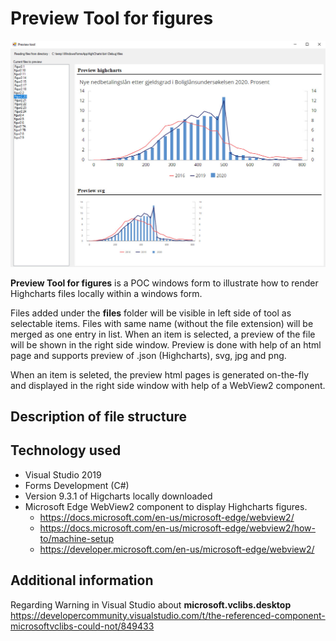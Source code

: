 # Preview Tool for figures

![Preview of tool](/Preview/Sample/ToolSample.jpg "Preview of tool")


**Preview Tool for figures** is a POC windows form to illustrate how to render Highcharts files locally within a windows form.

Files added under the **files** folder will be visible in left side of tool as selectable items. 
Files with same name (without the file extension) will be merged as one entry in list. 
When an item is selected, a preview of the file will be shown in the right side window. 
Preview is done with help of an html page and supports preview of .json (Highcharts), svg, jpg and png.

When an item is seleted, the preview html pages is generated on-the-fly and displayed in the right side window with help of a WebView2 component.

##  Description of file structure



##  Technology used
- Visual Studio 2019
- Forms Development (C#)
- Version 9.3.1 of Higcharts locally downloaded
- Microsoft Edge WebView2 component to display Highcharts figures. 
	- https://docs.microsoft.com/en-us/microsoft-edge/webview2/
	- https://docs.microsoft.com/en-us/microsoft-edge/webview2/how-to/machine-setup
	- https://developer.microsoft.com/en-us/microsoft-edge/webview2/


## Additional information
Regarding Warning in Visual Studio about **microsoft.vclibs.desktop**
https://developercommunity.visualstudio.com/t/the-referenced-component-microsoftvclibs-could-not/849433
